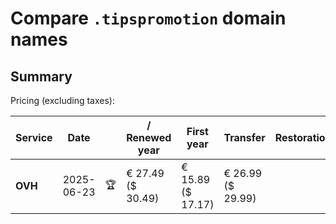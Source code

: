 # Compare `.tipspromotion` domain names

## Summary

Pricing (excluding taxes):

| Service | Date |  | / Renewed year | First year | Transfer | Restoration |
|--|--|--|--|--|--|--|
| **OVH** | 2025-06-23 | 🏆 | € 27.49<br>($ 30.49) | € 15.89<br>($ 17.17) | € 26.99<br>($ 29.99) |  |
